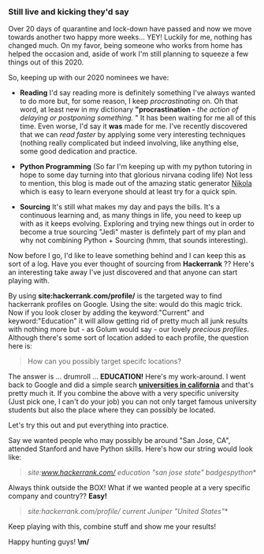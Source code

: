 <!--
.. title: Isolation progress
.. slug: 
.. date: 2020-04-13
.. tags: Blog, Sourcing, Python
.. category: 
.. link: 
.. description: My 2020 plan
.. type: text
-->

### Still live and kicking they'd say

Over 20 days of quarantine and lock-down have passed and now we move towards another two happy more weeks... YEY! 
Luckily for me, nothing has changed much.  On my favor, being someone who works from home has helped the occasion and,
aside of work I'm still planning to squeeze a few things out of this 2020. 

So, keeping up with our 2020 nominees we have:

- **Reading** I'd say reading more is definitely something I've always wanted to do more but, for some reason, I keep _procrastinating_ on.  Oh that word,
at least new in my dictionary **"procrastination -** _the action of delaying or postponing something._ " It has been waiting for
me all of this time. Even worse, I'd say it **was** made for me.   I've recently discovered that we can _read faster_ by applying some very interesting
techniques (nothing really complicated but indeed involving, like anything else, some good dedication and practice. 

- **Python Programming** (So far I'm keeping up with my python tutoring in hope to some day turning into that glorious nirvana coding life) Not less
to mention, this blog is made out of the amazing static generator [Nikola](getnikola.com) which is easy to learn everyone should at least try for a quick spin.

- **Sourcing** It's still what makes my day and pays the bills.  It's a continuous learning and, as many things in life, you need
to keep up with as it keeps evolving. Exploring and trying new things out in order to become a true sourcing "Jedi" master is defintely part of my plan and why
not combining Python + Sourcing (hmm, that sounds interesting).

Now before I go, I'd like to leave something behind and I can keep this as sort of a log.  Have you ever thought of sourcing from **Hackerrank** ??
Here's an interesting take away I've just discovered and that anyone can start playing with.

By using **site:hackerrank.com/profile/** is the targeted way to find hackerrank profiles on Google. Using the site: would do this magic trick.  
Now if you look closer by adding the keyword:"Current" and keyword:"Education" it will allow getting rid of pretty much all junk results
with nothing more but - as Golum would say - our lovely _precious profiles_.  Although there's some sort of location added to each profile, the question here is:

> How can you possibly target specifc locations?

The answer is ... drumroll ... **EDUCATION!** 
Here's my work-around.  I went back to Google and did a simple search [**universities in california**](https://www.google.com/search?q=universities+in+california) and that's pretty much it.
If you combine the above with a very specific university (Just pick one, I can't do your job) you can not only target famous university students but also the place where they can possibly be located. 

Let's try this out and put everything into practice. 

Say we wanted people who may possibly be around "San Jose, CA", attended Stanford and have Python skills. 
Here's how our string would look like:
> **site:www.hackerrank.com/  education* *"san jose state" badges*python** 

Always think outside the BOX! What if we wanted people at a very specific company and country?? **Easy!**
> **site:hackerrank.com/profile/* current* *Juniper "United States"** 

Keep playing with this, combine stuff and show me your results! 

Happy hunting guys! **\m/**

